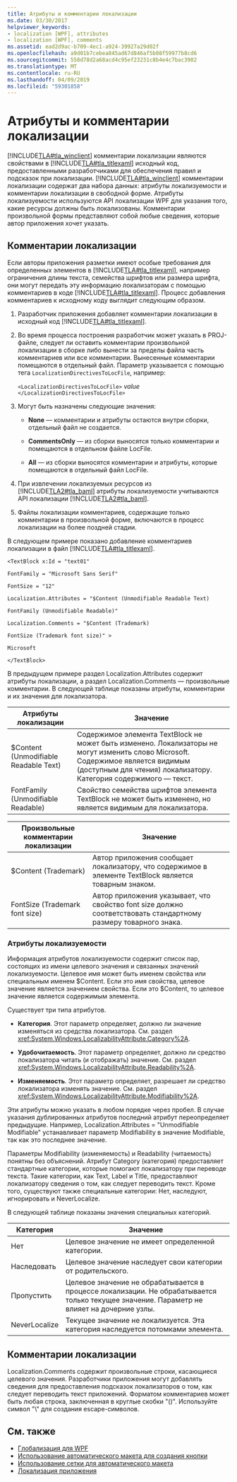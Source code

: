 ```yaml
---
title: Атрибуты и комментарии локализации
ms.date: 03/30/2017
helpviewer_keywords:
- localization [WPF], attributes
- localization [WPF], comments
ms.assetid: ead2d9ac-b709-4ec1-a924-39927a29d02f
ms.openlocfilehash: a9d01b7cebea845ad67d846af5b08f59977b8cd6
ms.sourcegitcommit: 558d78d2a68acd4c95ef23231c8b4e4c7bac3902
ms.translationtype: MT
ms.contentlocale: ru-RU
ms.lasthandoff: 04/09/2019
ms.locfileid: "59301858"
---
```

# <a name="localization-attributes-and-comments"></a>Атрибуты и комментарии локализации
[!INCLUDE[TLA#tla_winclient](../../../../includes/tlasharptla-winclient-md.md)] комментарии локализации являются свойствами в [!INCLUDE[TLA#tla_titlexaml](../../../../includes/tlasharptla-titlexaml-md.md)] исходный код, предоставленными разработчиками для обеспечения правил и подсказок при локализации. [!INCLUDE[TLA#tla_winclient](../../../../includes/tlasharptla-winclient-md.md)] комментарии локализации содержат два набора данных: атрибуты локализуемости и комментарии локализации в свободной форме. Атрибуты локализуемости используются API локализации WPF для указания того, какие ресурсы должны быть локализованы. Комментарии произвольной формы представляют собой любые сведения, которые автор приложения хочет указать.  

<a name="Localizer_Comments_"></a>   
## <a name="localization-comments"></a>Комментарии локализации  
 Если авторы приложения разметки имеют особые требования для определенных элементов в [!INCLUDE[TLA#tla_titlexaml](../../../../includes/tlasharptla-titlexaml-md.md)], например ограничения длины текста, семейства шрифтов или размера шрифта, они могут передать эту информацию локализаторам с помощью комментариев в коде [!INCLUDE[TLA#tla_titlexaml](../../../../includes/tlasharptla-titlexaml-md.md)]. Процесс добавления комментариев к исходному коду выглядит следующим образом.  
  
1. Разработчик приложения добавляет комментарии локализации в исходный код [!INCLUDE[TLA#tla_titlexaml](../../../../includes/tlasharptla-titlexaml-md.md)].  
  
2. Во время процесса построения разработчик может указать в PROJ-файле, следует ли оставить комментарии произвольной локализации в сборке либо вынести за пределы файла часть комментариев или все комментарии. Вынесенные комментарии помещаются в отдельный файл. Параметр указывается с помощью тега `LocalizationDirectivesToLocFile`, например:  
  
     `<LocalizationDirectivesToLocFile>` *value* `</LocalizationDirectivesToLocFile>`  
  
3. Могут быть назначены следующие значения:  
  
    -   **None** — комментарии и атрибуты остаются внутри сборки, отдельный файл не создается.  
  
    -   **CommentsOnly** — из сборки выносятся только комментарии и помещаются в отдельном файле LocFile.  
  
    -   **All** — из сборки выносятся комментарии и атрибуты, которые помещаются в отдельный файл LocFile.  
  
4. При извлечении локализуемых ресурсов из [!INCLUDE[TLA2#tla_baml](../../../../includes/tla2sharptla-baml-md.md)] атрибуты локализуемости учитываются API локализации [!INCLUDE[TLA2#tla_baml](../../../../includes/tla2sharptla-baml-md.md)].  
  
5. Файлы локализации комментариев, содержащие только комментарии в произвольной форме, включаются в процесс локализации на более поздней стадии.  
  
 В следующем примере показано добавление комментариев локализации в файл [!INCLUDE[TLA#tla_titlexaml](../../../../includes/tlasharptla-titlexaml-md.md)].  
  
 `<TextBlock x:Id = "text01"`  
  
 `FontFamily = "Microsoft Sans Serif"`  
  
 `FontSize = "12"`  
  
 `Localization.Attributes = "$Content (Unmodifiable Readable Text)`  
  
 `FontFamily (Unmodifiable Readable)"`  
  
 `Localization.Comments = "$Content (Trademark)`  
  
 `FontSize (Trademark font size)" >`  
  
 `Microsoft`  
  
 `</TextBlock>`  
  
 В предыдущем примере раздел Localization.Attributes содержит атрибуты локализации, а раздел Localization.Comments — произвольные комментарии. В следующей таблице показаны атрибуты, комментарии и их значения для локализатора.  
  
|Атрибуты локализации|Значение|  
|-----------------------------|-------------|  
|$Content (Unmodifiable Readable Text)|Содержимое элемента TextBlock не может быть изменено. Локализаторы не могут изменить слово Microsoft. Содержимое является видимым (доступным для чтения) локализатору. Категория содержимого — текст.|  
|FontFamily (Unmodifiable Readable)|Свойство семейства шрифтов элемента TextBlock не может быть изменено, но является видимым для локализатора.|  
  
|Произвольные комментарии локализации|Значение|  
|--------------------------------------|-------------|  
|$Content (Trademark)|Автор приложения сообщает локализатору, что содержимое в элементе TextBlock является товарным знаком.|  
|FontSize (Trademark font size)|Автор приложения указывает, что свойство font size должно соответствовать стандартному размеру товарного знака.|  
  
### <a name="localizability-attributes"></a>Атрибуты локализуемости  
 Информация атрибутов локализуемости содержит список пар, состоящих из имени целевого значения и связанных значений локализуемости. Целевое имя может быть именем свойства или специальным именем $Content. Если это имя свойства, целевое значение является значением свойства. Если это $Content, то целевое значение является содержимым элемента.  
  
 Существует три типа атрибутов.  
  
-   **Категория**. Этот параметр определяет, должно ли значение изменяться из средства локализатора. См. раздел <xref:System.Windows.LocalizabilityAttribute.Category%2A>.  
  
-   **Удобочитаемость**. Этот параметр определяет, должно ли средство локализатора читать (и отображать) значение. См. раздел <xref:System.Windows.LocalizabilityAttribute.Readability%2A>.  
  
-   **Изменяемость**. Этот параметр определяет, разрешает ли средство локализатора изменять значение. См. раздел <xref:System.Windows.LocalizabilityAttribute.Modifiability%2A>.  
  
 Эти атрибуты можно указать в любом порядке через пробел. В случае указания дублированных атрибутов последний атрибут переопределяет предыдущие. Например, Localization.Attributes = "Unmodifiable Modifiable" устанавливает параметр Modifiability в значение Modifiable, так как это последнее значение.  
  
 Параметры Modifiability (изменяемость) и Readability (читаемость) понятны без объяснений. Атрибут Category (категория) предоставляет стандартные категории, которые помогают локализатору при переводе текста. Такие категории, как Text, Label и Title, предоставляют локализатору сведения о том, как следует переводить текст. Кроме того, существуют также специальные категории: Нет, наследуют, игнорировать и NeverLocalize.  
  
 В следующей таблице показаны значения специальных категорий.  
  
|Категория|Значение|  
|--------------|-------------|  
|Нет|Целевое значение не имеет определенной категории.|  
|Наследовать|Целевое значение наследует свои категории от родительского.|  
|Пропустить|Целевое значение не обрабатывается в процессе локализации. Не обрабатывается только текущее значение. Параметр не влияет на дочерние узлы.|  
|NeverLocalize|Текущее значение не локализуется. Эта категория наследуется потомками элемента.|  
  
<a name="Localization_Comments"></a>   
## <a name="localization-comments"></a>Комментарии локализации  
 Localization.Comments содержит произвольные строки, касающиеся целевого значения. Разработчики приложения могут добавлять сведения для предоставления подсказок локализаторов о том, как следует переводить текст приложений. Форматом комментариев может быть любая строка, заключенная в круглые скобки "()". Используйте символ "\\" для создания escape-символов.  
  
## <a name="see-also"></a>См. также

- [Глобализация для WPF](globalization-for-wpf.md)
- [Использование автоматического макета для создания кнопки](how-to-use-automatic-layout-to-create-a-button.md)
- [Использование сетки для автоматического макета](how-to-use-a-grid-for-automatic-layout.md)
- [Локализация приложения](how-to-localize-an-application.md)
